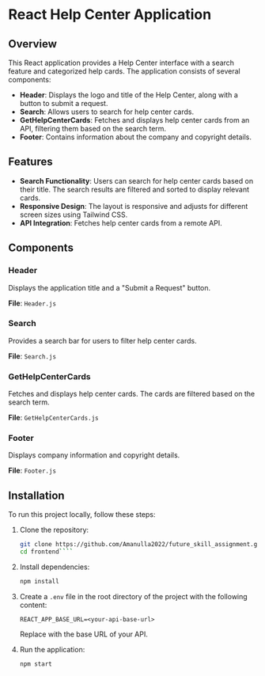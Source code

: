 # React Help Center Application

## Overview

This React application provides a Help Center interface with a search feature and categorized help cards. The application consists of several components:

- **Header**: Displays the logo and title of the Help Center, along with a button to submit a request.
- **Search**: Allows users to search for help center cards.
- **GetHelpCenterCards**: Fetches and displays help center cards from an API, filtering them based on the search term.
- **Footer**: Contains information about the company and copyright details.

## Features

- **Search Functionality**: Users can search for help center cards based on their title. The search results are filtered and sorted to display relevant cards.
- **Responsive Design**: The layout is responsive and adjusts for different screen sizes using Tailwind CSS.
- **API Integration**: Fetches help center cards from a remote API.

## Components

### Header

Displays the application title and a "Submit a Request" button.

**File**: `Header.js`

### Search

Provides a search bar for users to filter help center cards.

**File**: `Search.js`

### GetHelpCenterCards

Fetches and displays help center cards. The cards are filtered based on the search term.

**File**: `GetHelpCenterCards.js`

### Footer

Displays company information and copyright details.

**File**: `Footer.js`

## Installation

To run this project locally, follow these steps:

1. Clone the repository:

   `````bash
   git clone https://github.com/Amanulla2022/future_skill_assignment.git
   cd frontend````

   `````

2. Install dependencies:

   ```bash
   npm install
   ```

3. Create a `.env` file in the root directory of the project with the following content:

   ```env
   REACT_APP_BASE_URL=<your-api-base-url>
   ```

   Replace <your-api-base-url> with the base URL of your API.

4. Run the application:

   ```bash
   npm start
   ```
